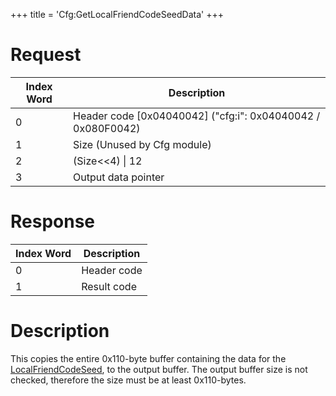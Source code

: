 +++
title = 'Cfg:GetLocalFriendCodeSeedData'
+++

# Request

| Index Word | Description                                                   |
|------------|---------------------------------------------------------------|
| 0          | Header code \[0x04040042\] ("cfg:i": 0x04040042 / 0x080F0042) |
| 1          | Size (Unused by Cfg module)                                   |
| 2          | (Size\<\<4) \| 12                                             |
| 3          | Output data pointer                                           |

# Response

| Index Word | Description |
|------------|-------------|
| 0          | Header code |
| 1          | Result code |

# Description

This copies the entire 0x110-byte buffer containing the data for the
[LocalFriendCodeSeed](Nandrw/sys/LocalFriendCodeSeed_B "wikilink"), to
the output buffer. The output buffer size is not checked, therefore the
size must be at least 0x110-bytes.